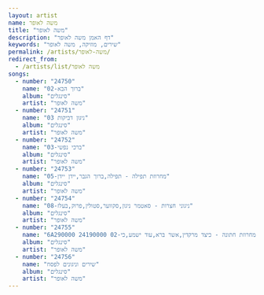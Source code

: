 ```yaml
---
layout: artist
name: משה לאופר
title: "משה לאופר"
description: "דף האמן משה לאופר"
keywords: "שירים, מוזיקה, משה לאופר"
permalink: /artists/משה-לאופר/
redirect_from:
  - /artists/list/משה לאופר
songs:
  - number: "24750"
    name: "02-ברוך הבא"
    album: "סינגלים"
    artist: "משה לאופר"
  - number: "24751"
    name: "03 ניגון דביקות"
    album: "סינגלים"
    artist: "משה לאופר"
  - number: "24752"
    name: "03-ברכי נפשי"
    album: "סינגלים"
    artist: "משה לאופר"
  - number: "24753"
    name: "05-מחרוזת תפילה - תפילה,ברוך הגבר,יידן יידן"
    album: "סינגלים"
    artist: "משה לאופר"
  - number: "24754"
    name: "08-ניגוני חצרות - סאטמר ניגון,סקווער,סטולין,פרוק,בעלז"
    album: "סינגלים"
    artist: "משה לאופר"
  - number: "24755"
    name: "6A290000 24190000 02-מחרוזת חתונה - כיצד מרקדין,אשר ברא,עוד ישמע,כי"
    album: "סינגלים"
    artist: "משה לאופר"
  - number: "24756"
    name: "שירים וניגונים לפסח"
    album: "סינגלים"
    artist: "משה לאופר"
---
```

